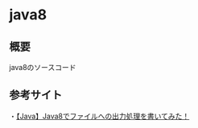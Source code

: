 # java8

## 概要
java8のソースコード

## 参考サイト  
・[【Java】Java8でファイルへの出力処理を書いてみた！](https://traveler0401.com/java-file-output/)
